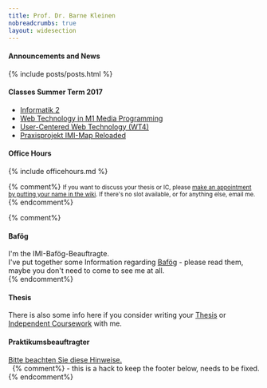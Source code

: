 ```yaml
---
title: Prof. Dr. Barne Kleinen
nobreadcrumbs: true
layout: widesection
---
```



<div class = "above">
<h4>Announcements and News</h4>
{% include posts/posts.html %}
</div>

<div class = "box">
<h4>Classes Summer Term 2017</h4>
<ul>
  <li><a href="{{site.baseurl}}ss2017/info2">Informatik 2</a></li>
  <li><a href="{{site.baseurl}}ss2017/media-programming-rails">Web Technology in M1 Media Programming</a></li>
  <li><a href="{{site.baseurl}}ss2017/user-centered-web-technology">User-Centered Web Technology (WT4)</a></li>
  <li><a href="{{site.baseurl}}ss2017/project/">Praxisprojekt IMI-Map Reloaded</a></li>
</ul>
</div>

<div class = "box">
<h4>Office Hours</h4>
  {% include officehours.md %}

{% comment%}
<small>
If you want to discuss your thesis or IC, please <a href="https://github.com/bkleinen/bkleinen.github.io/wiki">make an appointment by putting your name in the wiki</a>. If there's no slot available, or for anything else, email me.
</small>
{% endcomment%}

</div>
{% comment%}
<div class = "box">
<h4>Baf&ouml;g</h4>
I'm the IMI-Baf&ouml;g-Beauftragte.<br/>
I've put together some Information regarding <a href="bafoeg/">Baf&ouml;g</a> - please read them, maybe you don't need to come to see me at all.
</div>
{% endcomment%}
<div class = "box">
<h4>Thesis</h4>
<p>There is also some info here if you consider writing your <a href="thesis/">Thesis</a> or <a href="thesis/independent_coursework">Independent Coursework</a> with me.</p>
</div>  

<div class = "box">
<h4>Praktikumsbeauftragter</h4>
<a href="praktikum/">Bitte beachten Sie diese Hinweise.</a>
</div>
<div class = "below">
&nbsp;
{% comment%}
- this is a hack to keep the footer below, needs to be fixed.
{% endcomment%}
</div>
